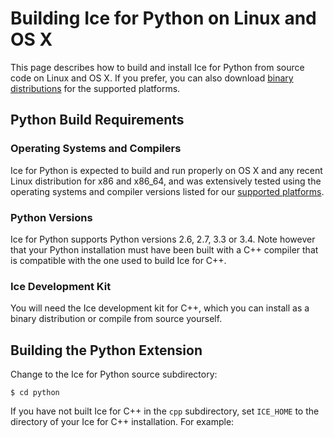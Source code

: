 # Building Ice for Python on Linux and OS X

This page describes how to build and install Ice for Python from source code on
Linux and OS X. If you prefer, you can also download [binary distributions][1]
for the supported platforms.

## Python Build Requirements

### Operating Systems and Compilers

Ice for Python is expected to build and run properly on OS X and any recent
Linux distribution for x86 and x86_64, and was extensively tested using the
operating systems and compiler versions listed for our [supported platforms][2].

### Python Versions

Ice for Python supports Python versions 2.6, 2.7, 3.3 or 3.4. Note however that
your Python installation must have been built with a C++ compiler that is
compatible with the one used to build Ice for C++.

### Ice Development Kit

You will need the Ice development kit for C++, which you can install as a binary
distribution or compile from source yourself.

## Building the Python Extension

Change to the Ice for Python source subdirectory:

    $ cd python

If you have not built Ice for C++ in the `cpp` subdirectory, set `ICE_HOME` to
the directory of your Ice for C++ installation. For example:

    $ export ICE_HOME=/opt/Ice

Edit `config/Make.rules`, modify the installation prefix (if necessary), and
review the comments describing the `PYTHON_VERSION` variable.

Execute `python -V` to verify that the correct Python interpreter is in your
executable search path.

Run `make` to build the extension.

Upon successful completion, run `make install`. You may need additional user
privileges to install in the directory specified by `config/Make.rules`.

## Configuring your Environment for Python

Modify your `PYTHONPATH` environment variable to include the Ice extension
for Python. For example, assuming you installed the extension in the directory
`/opt/Ice`, you would modify your environment as shown below:

    $ export PYTHONPATH=/opt/Ice/python:$PYTHONPATH

## Running the Python Tests

After a successful build, you can run the tests as follows:

    $ python allTests.py

If everything worked out, you should see lots of `ok` messages. In case of a
failure, the tests abort with `failed`.

[1]: https://zeroc.com/download.html
[2]: https://doc.zeroc.com/display/Ice36/Supported+Platforms+for+Ice+3.6.1
